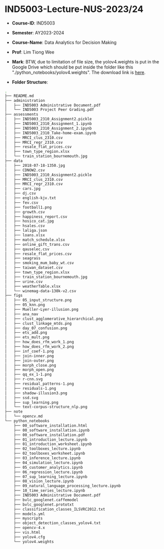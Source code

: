 # IND5003-Lecture-NUS-2023/24
- **Course-ID**: IND5003
- **Semester**: AY2023-2024
- **Course-Name**: Data Analytics for Decision Making
- **Prof**: Lim Tiong Wee
- **Mark**: BTW, due to limitation of file size, the yolov4.weights is put in the Google Drive which should be put inside the folder like this "./python_notebooks/yolov4.weights". The download link is [here](https://drive.google.com/file/d/1Cpkk0QsKP0_ISwB9uCYcwnrYNtA2LEJa/view?usp=drive_link).

- **Folder Structure**:
```bash
.
├── README.md
├── administration
│   ├── IND5003 Administrative Document.pdf
│   └── IND5003 Project Peer Grading.pdf
├── assessments
│   ├── IND5003_2310_Assignment2.pickle
│   ├── IND5003_2310_Assignment_1.ipynb
│   ├── IND5003_2310_Assignment_2.ipynb
│   ├── IND5003_2310_Take-home-exam.ipynb
│   ├── MRCI_clus_2310.csv
│   ├── MRCI_regr_2310.csv
│   ├── resale_flat_prices.csv
│   ├── town_type_region.xlsx
│   └── train_station_bournemouth.jpg
├── data
│   ├── 2018-07-18-1350.jpg
│   ├── CDNOW2.csv
│   ├── IND5003_2310_Assignment2.pickle
│   ├── MRCI_clus_2310.csv
│   ├── MRCI_regr_2310.csv
│   ├── cars.jpg
│   ├── dj.csv
│   ├── english-kjv.txt
│   ├── fev.csv
│   ├── football1.png
│   ├── growth.csv
│   ├── happiness_report.csv
│   ├── hosico_cat.jpg
│   ├── hsales.csv
│   ├── laliga.json
│   ├── loans.xlsx
│   ├── match_schedule.xlsx
│   ├── online_gift_trans.csv
│   ├── qauselec.csv
│   ├── resale_flat_prices.csv
│   ├── seagrass
│   ├── smoking_mum_baby_wt.csv
│   ├── taiwan_dataset.csv
│   ├── town_type_region.xlsx
│   ├── train_station_bournemouth.jpg
│   ├── urine.csv
│   ├── weatherTable.xlsx
│   └── winemag-data-130k-v2.csv
├── figs
│   ├── 05_input_structure.png
│   ├── 05_knn.png
│   ├── Mueller-Lyer-illusion.png
│   ├── ana_nav
│   ├── clust_agglomerative_hierarchical.png
│   ├── clust_linkage_mtds.png
│   ├── day_07_confusion.png
│   ├── ets_add.png
│   ├── ets_mult.png
│   ├── how_does_rfm_work_1.png
│   ├── how_does_rfm_work_2.png
│   ├── inf_coef-1.png
│   ├── join-inner.png
│   ├── join-outer.png
│   ├── morph_close.png
│   ├── morph_open.png
│   ├── qq_ex_1-1.png
│   ├── r-cnn.svg
│   ├── residual_patterns-1.png
│   ├── residuals-1.png
│   ├── shadow-illusion3.png
│   ├── ssd.svg
│   ├── sup_learning.png
│   └── text-corpus-structure_nlp.png
├── note
│   └── opencv.md
└── python_notebooks
    ├── 00_software_installation.html
    ├── 00_software_installation.ipynb
    ├── 00_software_installation.pdf
    ├── 01_introduction_lecture.ipynb
    ├── 01_introduction_worksheet.ipynb
    ├── 02_toolboxes_lecture.ipynb
    ├── 02_toolboxes_worksheet.ipynb
    ├── 03_inference_lecture.ipynb
    ├── 04_simulation_lecture.ipynb
    ├── 05_customer_analytics.ipynb
    ├── 06_regression_lecture.ipynb
    ├── 07_sup_learning_lecture.ipynb
    ├── 08_vision_lecture.ipynb
    ├── 09_natural_language_processing_lecture.ipynb
    ├── 10_time_series_lecture.ipynb
    ├── IND5003 Administrative Document.pdf
    ├── bvlc_googlenet.caffemodel
    ├── bvlc_googlenet.prototxt
    ├── classification_classes_ILSVRC2012.txt
    ├── models.yml
    ├── myscripts
    ├── object_detection_classes_yolov4.txt
    ├── opencv-4.x
    ├── vis.html
    ├── yolov4.cfg
    └── yolov4.weights
```
